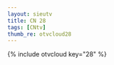 ```yaml
--- 
layout: sieutv
title: CN 28
tags: [CNtv]
thumb_re: otvcloud28
---
```

{% include otvcloud key="28" %} 
